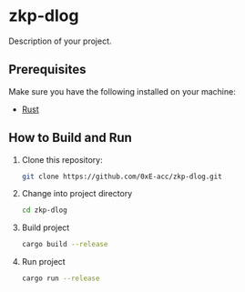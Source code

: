 # zkp-dlog

Description of your project.

## Prerequisites

Make sure you have the following installed on your machine:

- [Rust](https://www.rust-lang.org/tools/install)

## How to Build and Run

1. Clone this repository:

   ```bash
   git clone https://github.com/0xE-acc/zkp-dlog.git

2. Change into project directory
   ```bash
   cd zkp-dlog

3. Build project
   ```bash
   cargo build --release

4. Run project
   ```bash
   cargo run --release
